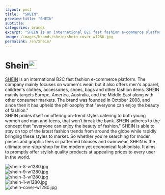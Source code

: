 ```yaml
---
layout: post
title:  "SHEIN"
preview-title: "SHEIN"
subtitle:
categories: brands
excerpt: "SHEIN is an international B2C fast fashion e-commerce platform. The company mainly focuses on women's wear, but it also offers men's apparel" 
image: /images/brands/shein/shein-cover-w1280.jpg
permalink: /en/Shein/
---
```


<div class="dark-grey-bg">
    <div class="container">
        <div class="row">
            <div class="col section ft-white ft-300">
                <h1 class="white-color">Shein<img class="space" src="{{ '/assets/images/aquarius.png' | prepend: SourceUrl }}" width="27"></h1>
                <p><a class="red ft-400" href="https://instagram.com/shein_men?utm_source=ig_profile_share&igshid=12uq6fmrzfawk/" target="_blank">SHEIN</a> is an international B2C fast fashion e-commerce platform. The company mainly focuses on women's wear, but it also offers men's apparel, children's clothes, accessories, shoes, bags and other fashion items. SHEIN mainly targets Europe, America, Australia, and the Middle East along with other consumer markets. The brand was founded in October 2008, and since then it has upheld the philosophy that "everyone can enjoy the beauty of fashion." <br>
                SHEIN prides itself on offering on-trend styles catering to both young women and man and teens, that won’t break the bank. SHEIN adheres to the concept that "everyone can enjoy the beauty of fashion." SHEIN is able to stay on top of the latest fashion trends from around the globe while rapidly bringing these styles to market. So whether you're searching for moder pieces and graphic tees or patterned blouses and swimwear, SHEIN is the ultimate one-stop-shop for the modern yet economical fashionista. It aims to promptly offer stylish quality products at appealing prices to every user in the world.</p>  
            </div>
        </div>
    </div>
    <div class="post-gallery">
        <div class="container">
            <div class="row">
                <div class="col-md-6">
                    <img src="{{ '/images/brands/shein/shein-8-w1280.jpg' | prepend: SourceUrl }}" alt="shein-8-w1280.jpg">
                </div>
                <div class="col-md-6">
                    <img src="{{ '/images/brands/shein/shein-9-w1280.jpg' | prepend: SourceUrl }}" alt="shein-9-w1280.jpg">
                </div>
            </div>
            <div class="row">
                <div class="col">
                    <img src="{{ '/images/brands/shein/shein-3-w1280.jpg' | prepend: SourceUrl }}" alt="shein-3-w1280.jpg">
                </div>
            </div>
            <div class="row">
                <div class="col-md-6">
                    <img src="{{ '/images/brands/shein/shein-1-w1280.jpg' | prepend: SourceUrl }}" alt="shein-1-w1280.jpg">
                </div>
                <div class="col-md-6">
                    <img src="{{ '/images/brands/shein/shein-cover-w1280.jpg' | prepend: SourceUrl }}" alt="shein-cover-w1280.jpg">
                </div>
            </div>
        </div>
    </div>
</div>